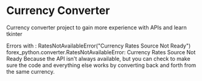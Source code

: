 # Currency Converter
Currency converter project to gain more experience with APIs and learn tkinter

Errors with : RatesNotAvailableError("Currency Rates Source Not Ready") forex_python.converter.RatesNotAvailableError: Currency Rates Source Not Ready
Because the API isn't always available, but you can check to make sure the code and everything else works by converting back and forth from the same currency.
